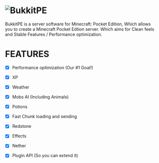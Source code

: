 # ![BukkitPE](http://i1279.photobucket.com/albums/y523/textcraft/Jan%202016%20-%204/f73b39b3b74672b3c0ba5a038a930c2a960add0eda39a3ee5e6b4b0d3255bfef95601890afd80709da39a3ee5e6b4b0d3255bfef95601890afd80709bc1f_zpswlyk59ss.png)
BukkitPE is a server software for Minecraft: Pocket Edition, Which allows you to create a Minecraft Pocket Edtion server. Which aims for Clean feels and Stable Features / Performance optimization. 

# FEATURES
- [x] Performance optimization (Our #1 Goal!)
- [x] XP
- [x] Weather
- [x] Mobs AI (Including Animals)
- [x] Potions
- [x] Fast Chunk loading and sending
- [x] Redstone
- [x] Effects
- [x] Nether
- [x] Plugin API (So you can extend it)

